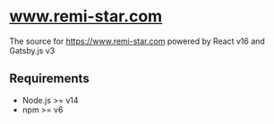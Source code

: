 www.remi-star.com
=================

The source for https://www.remi-star.com powered by React v16 and Gatsby.js v3

Requirements
------------

* Node.js >= v14
* npm >= v6

